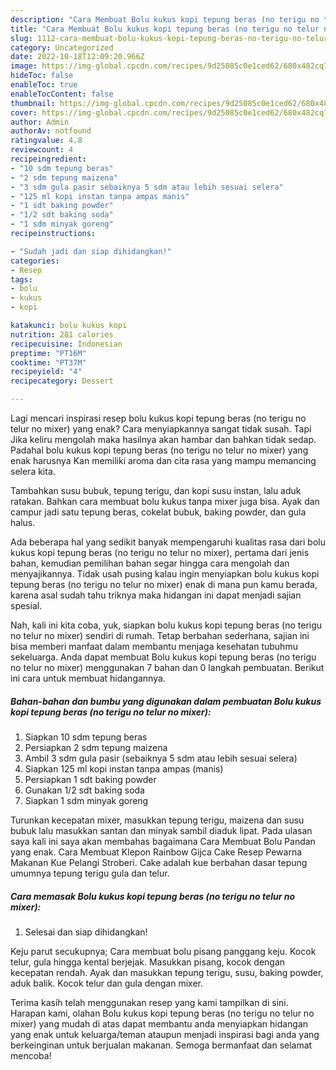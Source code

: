 ```yaml
---
description: "Cara Membuat Bolu kukus kopi tepung beras (no terigu no telur no mixer){ yang Bisa Manjain Lidah,  Menu Buat lebaran"
title: "Cara Membuat Bolu kukus kopi tepung beras (no terigu no telur no mixer){ yang Bisa Manjain Lidah,  Menu Buat lebaran"
slug: 1112-cara-membuat-bolu-kukus-kopi-tepung-beras-no-terigu-no-telur-no-mixer-yang-bisa-manjain-lidah-menu-buat-lebaran
category: Uncategorized
date: 2022-10-18T12:09:20.966Z
image: https://img-global.cpcdn.com/recipes/9d25085c0e1ced62/680x482cq70/bolu-kukus-kopi-tepung-beras-no-terigu-no-telur-no-mixer-foto-resep-utama.jpg
hideToc: false
enableToc: true
enableTocContent: false
thumbnail: https://img-global.cpcdn.com/recipes/9d25085c0e1ced62/680x482cq70/bolu-kukus-kopi-tepung-beras-no-terigu-no-telur-no-mixer-foto-resep-utama.jpg
cover: https://img-global.cpcdn.com/recipes/9d25085c0e1ced62/680x482cq70/bolu-kukus-kopi-tepung-beras-no-terigu-no-telur-no-mixer-foto-resep-utama.jpg
author: Admin
authorAv: notfound
ratingvalue: 4.8
reviewcount: 4
recipeingredient:
- "10 sdm tepung beras"
- "2 sdm tepung maizena"
- "3 sdm gula pasir sebaiknya 5 sdm atau lebih sesuai selera"
- "125 ml kopi instan tanpa ampas manis"
- "1 sdt baking powder"
- "1/2 sdt baking soda"
- "1 sdm minyak goreng"
recipeinstructions:

- "Sudah jadi dan siap dihidangkan!"
categories:
- Resep
tags:
- bolu
- kukus
- kopi

katakunci: bolu kukus kopi 
nutrition: 281 calories
recipecuisine: Indonesian
preptime: "PT16M"
cooktime: "PT37M"
recipeyield: "4"
recipecategory: Dessert

---
```



Lagi mencari inspirasi resep bolu kukus kopi tepung beras (no terigu no telur no mixer) yang enak? Cara menyiapkannya sangat tidak susah. Tapi Jika keliru mengolah maka hasilnya akan hambar dan bahkan tidak sedap. Padahal bolu kukus kopi tepung beras (no terigu no telur no mixer) yang enak harusnya Kan memiliki aroma dan cita rasa yang mampu memancing selera kita.


Tambahkan susu bubuk, tepung terigu, dan kopi susu instan, lalu aduk ratakan. Bahkan cara membuat bolu kukus tanpa mixer juga bisa. Ayak dan campur jadi satu tepung beras, cokelat bubuk, baking powder, dan gula halus.

Ada beberapa hal yang sedikit banyak mempengaruhi kualitas rasa dari bolu kukus kopi tepung beras (no terigu no telur no mixer), pertama dari jenis bahan, kemudian pemilihan bahan segar hingga cara mengolah dan menyajikannya. Tidak usah pusing kalau ingin menyiapkan bolu kukus kopi tepung beras (no terigu no telur no mixer) enak di mana pun kamu berada, karena asal sudah tahu triknya maka hidangan ini dapat menjadi sajian spesial.


Nah, kali ini kita coba, yuk, siapkan bolu kukus kopi tepung beras (no terigu no telur no mixer) sendiri di rumah. Tetap berbahan sederhana, sajian ini bisa memberi manfaat dalam membantu menjaga kesehatan tubuhmu sekeluarga. Anda dapat membuat Bolu kukus kopi tepung beras (no terigu no telur no mixer) menggunakan 7 bahan dan 0 langkah pembuatan. Berikut ini cara untuk membuat hidangannya.

<!--inarticleads1-->

##### Bahan-bahan dan bumbu yang digunakan dalam pembuatan Bolu kukus kopi tepung beras (no terigu no telur no mixer):

1. Siapkan 10 sdm tepung beras
1. Persiapkan 2 sdm tepung maizena
1. Ambil 3 sdm gula pasir (sebaiknya 5 sdm atau lebih sesuai selera)
1. Siapkan 125 ml kopi instan tanpa ampas (manis)
1. Persiapkan 1 sdt baking powder
1. Gunakan 1/2 sdt baking soda
1. Siapkan 1 sdm minyak goreng


Turunkan kecepatan mixer, masukkan tepung terigu, maizena dan susu bubuk lalu masukkan santan dan minyak sambil diaduk lipat. Pada ulasan saya kali ini saya akan membahas bagaimana Cara Membuat Bolu Pandan yang enak. Cara Membuat Klepon Rainbow Gijca Cake Resep Pewarna Makanan Kue Pelangi Stroberi. Cake adalah kue berbahan dasar tepung umumnya tepung terigu gula dan telur. 

<!--inarticleads2-->

##### Cara memasak Bolu kukus kopi tepung beras (no terigu no telur no mixer):


1. Selesai dan siap dihidangkan!

Keju parut secukupnya; Cara membuat bolu pisang panggang keju. Kocok telur, gula hingga kental berjejak. Masukkan pisang, kocok dengan kecepatan rendah. Ayak dan masukkan tepung terigu, susu, baking powder, aduk balik. Kocok telur dan gula dengan mixer. 

Terima kasih telah menggunakan resep yang kami tampilkan di sini. Harapan kami, olahan Bolu kukus kopi tepung beras (no terigu no telur no mixer) yang mudah di atas dapat membantu anda menyiapkan hidangan yang enak untuk keluarga/teman ataupun menjadi inspirasi bagi anda yang berkeinginan untuk berjualan makanan. Semoga bermanfaat dan selamat mencoba!

